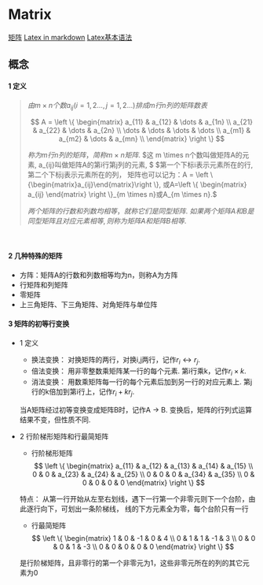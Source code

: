 # Matrix

[矩阵](http://www2.edu-edu.com.cn/lesson_crs78/self/j_0022/soft/ch0603.html)
[Latex in markdown](http://liyangbit.com/math/jupyter-latex/)
[Latex基本语法](https://blog.csdn.net/u014630987/article/details/70156489)

## 概念
#### 1 定义


>  $由 m \times n 个数 a_{ij} (i=1,2\dots, j=1,2\dots)排成m行n列的矩阵数表$
>
>  $$
>    A = \left \{
>    \begin{matrix}
>    a_{11} & a_{12} & \dots  & a_{1n} \\
>    a_{21} & a_{22} & \dots  & a_{2n} \\
>    \dots & \dots & \dots & \dots \\
>    a_{m1} & a_{m2} & \dots  & a_{mn} \\
>    \end{matrix}
>    \right \}
>  $$
>
> $称为m行n列的矩阵，简称m \times n矩阵.$
> $这 m  \times n个数叫做矩阵A的元素, a_{ij}叫做矩阵A的第i行第j列的元素, $
  $第一个下标i表示元素所在的行, 第二个下标j表示元素所在的列， 矩阵也可以记为：A = \left \{\begin{matrix}a_{ij}\end{matrix}\right \}, 或A=\left \{ \begin{matrix} a_{ij} \end{matrix} \right \}_{m \times n}或A_{m \times n}.$
>
>  $两个矩阵的行数和列数均相等，就称它们是同型矩阵.$
>  $如果两个矩阵A和B是同型矩阵且对应元素相等, 则称为矩阵A和矩阵B相等.$ 

<br>

#### 2 几种特殊的矩阵
- 方阵：矩阵A的行数和列数相等均为n，则称A为方阵
- 行矩阵和列矩阵
- 零矩阵
- 上三角矩阵、下三角矩阵、对角矩阵与单位阵

#### 3 矩阵的初等行变换
- 1 定义
  - 换法变换： 对换矩阵的两行，对换i,j两行，记作$r_{i} \leftrightarrow r_{j}$.
  - 倍法变换： 用非零整数乘矩阵某一行的每个元素. 第i行乘k，记作$r_{i} \times k$.
  - 消法变换： 用数乘矩阵每一行的每个元素后加到另一行的对应元素上. 第j行的k倍加到第i行上，记作$r_{i}+kr_{j}$.

  当A矩阵经过初等变换变成矩阵B时，记作A -> B.
  变换后，矩阵的行列式运算结果不变，但性质不同.

- 2 行阶梯形矩阵和行最简矩阵
  - 行阶梯形矩阵
  $$
    \left \{
    \begin{matrix}
    a_{11} & a_{12} & a_{13} & a_{14} & a_{15} \\
    0 & 0 & a_{23} & a_{24} & a_{25} \\
    0 & 0 & 0 & a_{34} & a_{35} \\
    0 & 0 & 0 & 0 & 0
    \end{matrix}
    \right \}
  $$

  特点： 从第一行开始从左至右划线，遇下一行第一个非零元则下一个台阶，由此逐行向下，可划出一条阶梯线，
  线的下方元素全为零，每个台阶只有一行

  - 行最简矩阵
  $$
    \left \{
    \begin{matrix}
    1 & 0 & -1 & 0 & 4 \\
    0 & 1 & 1 & -1 & 3 \\
    0 & 0 & 0 & 1 & -3 \\
    0 & 0 & 0 & 0 & 0
    \end{matrix}
    \right \}
  $$

  是行阶梯矩阵，且非零行的第一个非零元为1，这些非零元所在的列的其它元素为0